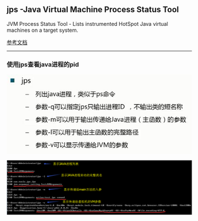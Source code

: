 ## jps -Java Virtual Machine Process Status Tool

JVM Process Status Tool - Lists instrumented HotSpot Java virtual machines on a target system.

[参考文档](https://docs.oracle.com/javase/8/docs/technotes/tools/unix/jps.html)



---

### 使用jps查看java进程的pid

![](img/cmd-jps1.jpg)

![](img/cmd-jps2.jpg)
